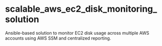 # scalable_aws_ec2_disk_monitoring_solution
Ansible-based solution to monitor EC2 disk usage across multiple AWS accounts using AWS SSM and centralized reporting.
